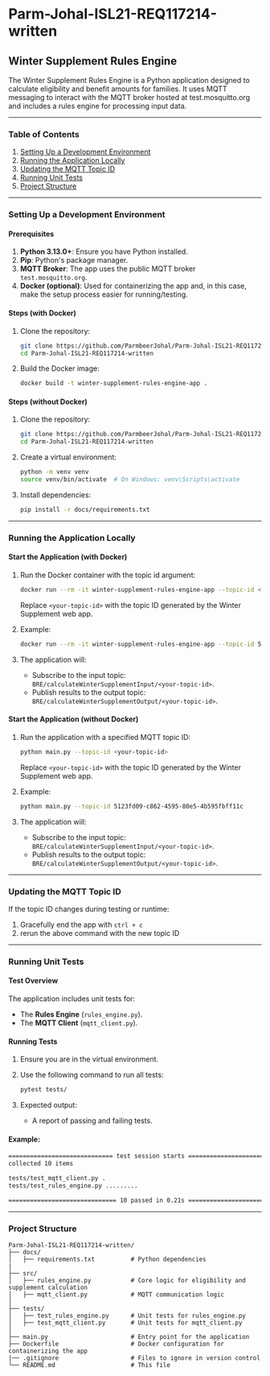 # Parm-Johal-ISL21-REQ117214-written

## Winter Supplement Rules Engine

The Winter Supplement Rules Engine is a Python application designed to calculate eligibility and benefit amounts for families. It uses MQTT messaging to interact with the MQTT broker hosted at test.mosquitto.org and includes a rules engine for processing input data.

---

### Table of Contents
1. [Setting Up a Development Environment](#setting-up-a-development-environment)
2. [Running the Application Locally](#running-the-application-locally)
3. [Updating the MQTT Topic ID](#updating-the-mqtt-topic-id)
4. [Running Unit Tests](#running-unit-tests)
5. [Project Structure](#project-structure)

---

### Setting Up a Development Environment

#### Prerequisites
1. **Python 3.13.0+**: Ensure you have Python installed.
2. **Pip**: Python's package manager.
3. **MQTT Broker**: The app uses the public MQTT broker `test.mosquitto.org`.
4. **Docker (optional)**: Used for containerizing the app and, in this case, make the setup process easier for running/testing.

#### Steps (with Docker)
1. Clone the repository:
   ```bash
   git clone https://github.com/ParmbeerJohal/Parm-Johal-ISL21-REQ117214-written.git
   cd Parm-Johal-ISL21-REQ117214-written
   ```

2. Build the Docker image:
   ```bash
   docker build -t winter-supplement-rules-engine-app .
   ```

#### Steps (without Docker)
1. Clone the repository:
   ```bash
   git clone https://github.com/ParmbeerJohal/Parm-Johal-ISL21-REQ117214-written.git
   cd Parm-Johal-ISL21-REQ117214-written
   ```

2. Create a virtual environment:
   ```bash
   python -m venv venv
   source venv/bin/activate  # On Windows: venv\Scripts\activate
   ```

3. Install dependencies:
   ```bash
   pip install -r docs/requirements.txt
   ```

---

### Running the Application Locally

#### Start the Application (with Docker)
1. Run the Docker container with the topic id argument:
   ```bash
   docker run --rm -it winter-supplement-rules-engine-app --topic-id <your-topic-id>
   ```
   Replace `<your-topic-id>` with the topic ID generated by the Winter Supplement web app.

2. Example:
   ```bash
   docker run --rm -it winter-supplement-rules-engine-app --topic-id 5123fd09-c862-4595-80e5-4b595fbff11c
   ```

3. The application will:
   - Subscribe to the input topic: `BRE/calculateWinterSupplementInput/<your-topic-id>`.
   - Publish results to the output topic: `BRE/calculateWinterSupplementOutput/<your-topic-id>`.

#### Start the Application (without Docker)
1. Run the application with a specified MQTT topic ID:
   ```bash
   python main.py --topic-id <your-topic-id>
   ```
   Replace `<your-topic-id>` with the topic ID generated by the Winter Supplement web app.

2. Example:
   ```bash
   python main.py --topic-id 5123fd09-c862-4595-80e5-4b595fbff11c
   ```

3. The application will:
   - Subscribe to the input topic: `BRE/calculateWinterSupplementInput/<your-topic-id>`.
   - Publish results to the output topic: `BRE/calculateWinterSupplementOutput/<your-topic-id>`.

---

### Updating the MQTT Topic ID

If the topic ID changes during testing or runtime:
1. Gracefully end the app with `ctrl + c`
2. rerun the above command with the new topic ID

---

### Running Unit Tests

#### Test Overview
The application includes unit tests for:
- The **Rules Engine** (`rules_engine.py`).
- The **MQTT Client** (`mqtt_client.py`).

#### Running Tests
1. Ensure you are in the virtual environment.
2. Use the following command to run all tests:
   ```bash
   pytest tests/
   ```

3. Expected output:
   - A report of passing and failing tests.

#### Example:
```bash
============================= test session starts ==============================
collected 10 items                                                              

tests/test_mqtt_client.py .                                            [ 10%]
tests/test_rules_engine.py .........                                   [100%]

============================== 10 passed in 0.21s ===============================
```

---

### Project Structure

```plaintext
Parm-Johal-ISL21-REQ117214-written/
├── docs/
│   ├── requirements.txt          # Python dependencies
|
├── src/
│   ├── rules_engine.py           # Core logic for eligibility and supplement calculation
│   ├── mqtt_client.py            # MQTT communication logic
│
├── tests/
│   ├── test_rules_engine.py      # Unit tests for rules_engine.py
│   ├── test_mqtt_client.py       # Unit tests for mqtt_client.py
│
├── main.py                       # Entry point for the application
├── Dockerfile                    # Docker configuration for containerizing the app
|── .gitignore                    # Files to ignore in version control
└── README.md                     # This file
```